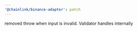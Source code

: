```yaml
---
'@chainlink/binance-adapter': patch
---
```


removed throw when input is invalid. Validator handles internally

